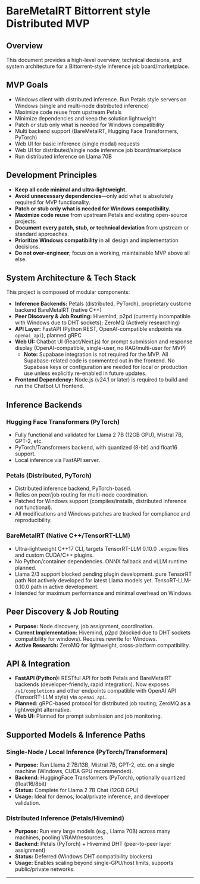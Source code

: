 # BareMetalRT Bittorrent style Distributed MVP

## Overview
This document provides a high-level overview, technical decisions, and system architecture for a Bittorrent-style inference job board/marketplace.

## MVP Goals

- Windows client with distributed inference. Run Petals style servers on Windows (single and multi-node distributed inference)
- Maximize code reuse from upstream Petals
- Minimize dependencies and keep the solution lightweight
- Patch or stub only what is needed for Windows compatibility
- Multi backend support (BareMetalRT, Hugging Face Transformers, PyTorch)
- Web UI for basic inference (single modal) requests
- Web UI for distributed/single node inference job board/marketplace
- Run distributed inference on Llama 70B

## Development Principles

- **Keep all code minimal and ultra-lightweight.**
- **Avoid unnecessary dependencies**—only add what is absolutely required for MVP functionality.
- **Patch or stub only what is needed for Windows compatibility.**
- **Maximize code reuse** from upstream Petals and existing open-source projects.
- **Document every patch, stub, or technical deviation** from upstream or standard approaches.
- **Prioritize Windows compatibility** in all design and implementation decisions.
- **Do not over-engineer**; focus on a working, maintainable MVP above all else.

## System Architecture & Tech Stack

This project is composed of modular components:
- **Inference Backends:** Petals (distributed, PyTorch), proprietary custome backend BareMetalRT (native C++)
- **Peer Discovery & Job Routing:** Hivemind, p2pd (currently incompatible with Windows due to DHT sockets); ZeroMQ (Actively researching)
- **API Layer:** FastAPI (Python REST, OpenAI-compatible endpoints via `openai_api`), planned gRPC
- **Web UI:** Chatbot UI (React/Next.js) for prompt submission and response display (OpenAI-compatible, single-user, no RAG/multi-user for MVP)
    - **Note:** Supabase integration is not required for the MVP. All Supabase-related code is commented out in the frontend. No Supabase keys or configuration are needed for local or production use unless explicitly re-enabled in future updates.
- **Frontend Dependency:** Node.js (v24.1 or later) is required to build and run the Chatbot UI frontend.

## Inference Backends

### Hugging Face Transformers (PyTorch)
- Fully functional and validated for Llama 2 7B (12GB GPU), Mistral 7B, GPT-2, etc.
- PyTorch/Transformers backend, with quantized (8-bit) and float16 support.
- Local inference via FastAPI server.

### Petals (Distributed, PyTorch)
- Distributed inference backend, PyTorch-based.
- Relies on peer/job routing for multi-node coordination.
- Patched for Windows support (compiles/installs, distributed inference not functional).
- All modifications and Windows patches are tracked for compliance and reproducibility.

### BareMetalRT (Native C++/TensorRT-LLM)
- Ultra-lightweight C++17 CLI, targets TensorRT-LLM 0.10.0 `.engine` files and custom CUDA/C++ plugins.
- No Python/container dependencies. ONNX fallback and vLLM runtime planned.
- Llama 2/3 support blocked pending plugin development. pure TensorRT path Not actively developed for latest Llama models yet. TensoRT-LLM-0.10.0 path in active development.
- Intended for maximum performance and minimal overhead on Windows.

## Peer Discovery & Job Routing

- **Purpose:** Node discovery, job assignment, coordination.
- **Current Implementation:** Hivemind, p2pd (blocked due to DHT sockets compatibility for windows). Requires rewrite for Windows.
- **Active Research:** ZeroMQ for lightweight, cross-platform compatibility.

## API & Integration

- **FastAPI (Python):** RESTful API for both Petals and BareMetalRT backends (developer-friendly, rapid integration). Now exposes `/v1/completions` and other endpoints compatible with OpenAI API (TensorRT-LLM style) via `openai_api`.
- **Planned:** gRPC-based protocol for distributed job routing; ZeroMQ as a lightweight alternative.
- **Web UI:** Planned for prompt submission and job monitoring.

## Supported Models & Inference Paths

### Single-Node / Local Inference (PyTorch/Transformers)
- **Purpose:** Run Llama 2 7B/13B, Mistral 7B, GPT-2, etc. on a single machine (Windows, CUDA GPU recommended).
- **Backend:** HuggingFace Transformers (PyTorch), optionally quantized (float16/8bit)
- **Status:** Complete for Llama 2 7B Chat (12GB GPU)
- **Usage:** Ideal for demos, local/private inference, and developer validation.

### Distributed Inference (Petals/Hivemind)
- **Purpose:** Run very large models (e.g., Llama 70B) across many machines, pooling VRAM/resources.
- **Backend:** Petals (PyTorch) + Hivemind DHT (peer-to-peer layer assignment)
- **Status:** Deferred (Windows DHT compatibility blockers)
- **Usage:** Enables scaling beyond single-GPU/host limits, supports public/private networks.

---


